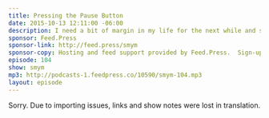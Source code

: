 ```yaml
---
title: Pressing the Pause Button
date: 2015-10-13 12:11:00 -06:00
description: I need a bit of margin in my life for the next while and so I&rsquo;m pressing pause on Show Me Your Mic. I explain a few of the reasons and what I hope to do in this episode.
sponsor: Feed.Press
sponsor-link: http://feed.press/smym
sponsor-copy: Hosting and feed support provided by Feed.Press.  Sign-up today and try FeedPress on a 14 day trial (no contracts or commitments). Use promo code "smym" during checkout to get 10% off your first year.
episode: 104
show: smym
mp3: http://podcasts-1.feedpress.co/10590/smym-104.mp3
layout: episode
---
```


Sorry. Due to importing issues, links and show notes were lost in translation.
